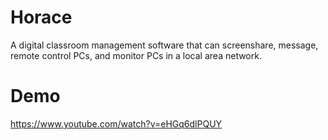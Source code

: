# Horace
A digital classroom management software that can screenshare, message, remote control PCs, and monitor PCs in a local area network.

# Demo
https://www.youtube.com/watch?v=eHGq6dlPQUY
